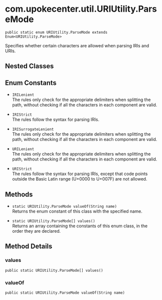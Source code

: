 # com.upokecenter.util.URIUtility.ParseMode

    public static enum URIUtility.ParseMode extends Enum<URIUtility.ParseMode>

Specifies whether certain characters are allowed when parsing IRIs and URIs.

## Nested Classes

## Enum Constants

* `IRILenient `<br>
 The rules only check for the appropriate delimiters when splitting the path,
 without checking if all the characters in each component are valid.

* `IRIStrict `<br>
 The rules follow the syntax for parsing IRIs.

* `IRISurrogateLenient `<br>
 The rules only check for the appropriate delimiters when splitting the path,
 without checking if all the characters in each component are valid.

* `URILenient `<br>
 The rules only check for the appropriate delimiters when splitting the path,
 without checking if all the characters in each component are valid.

* `URIStrict `<br>
 The rules follow the syntax for parsing IRIs, except that code points
 outside the Basic Latin range (U+0000 to U+007F) are not allowed.

## Methods

* `static URIUtility.ParseMode valueOf(String name)`<br>
 Returns the enum constant of this class with the specified name.

* `static URIUtility.ParseMode[] values()`<br>
 Returns an array containing the constants of this enum class, in
the order they are declared.

## Method Details

### values

    public static URIUtility.ParseMode[] values()

### valueOf

    public static URIUtility.ParseMode valueOf(String name)
